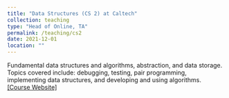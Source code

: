 ```yaml
---
title: "Data Structures (CS 2) at Caltech"
collection: teaching
type: "Head of Online, TA"
permalink: /teaching/cs2
date: 2021-12-01
location: ""
---
```


Fundamental data structures and algorithms, abstraction, and data storage. Topics covered include: debugging, testing, pair programming, implementing data structures, and developing and using algorithms. [[Course Website]](https://debuggi.ng/22wi/)
